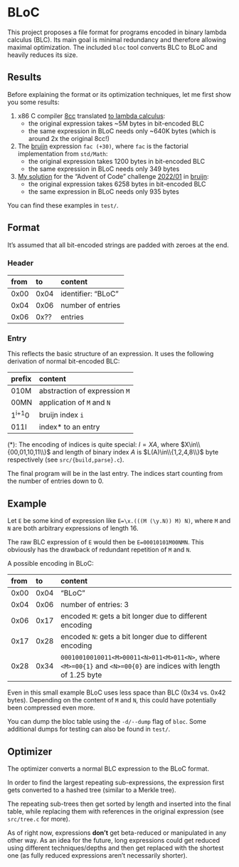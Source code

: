 # BLoC

This project proposes a file format for programs encoded in binary
lambda calculus (BLC). Its main goal is minimal redundancy and therefore
allowing maximal optimization. The included `bloc` tool converts BLC to
BLoC and heavily reduces its size.

## Results

Before explaining the format or its optimization techniques, let me
first show you some results:

1.  x86 C compiler [8cc](https://github.com/rui314/8cc) translated [to
    lambda calculus](https://github.com/woodrush/lambda-8cc):
    - the original expression takes ~5M bytes in bit-encoded BLC
    - the same expression in BLoC needs only ~640K bytes (which is
      around 2x the original 8cc!)
2.  The [bruijn](https://github.com/marvinborner/bruijn) expression
    `fac (+30)`, where `fac` is the factorial implementation from
    `std/Math`:
    - the original expression takes 1200 bytes in bit-encoded BLC
    - the same expression in BLoC needs only 349 bytes
3.  [My
    solution](https://github.com/marvinborner/bruijn/blob/main/samples/aoc/2022/01/solve.bruijn)
    for the “Advent of Code” challenge
    [2022/01](https://adventofcode.com/2022/day/1) in
    [bruijn](https://github.com/marvinborner/bruijn):
    - the original expression takes 6258 bytes in bit-encoded BLC
    - the same expression in BLoC needs only 935 bytes

You can find these examples in `test/`.

## Format

It’s assumed that all bit-encoded strings are padded with zeroes at the
end.

### Header

| from | to   | content            |
|:-----|:-----|:-------------------|
| 0x00 | 0x04 | identifier: “BLoC” |
| 0x04 | 0x06 | number of entries  |
| 0x06 | 0x?? | entries            |

### Entry

This reflects the basic structure of an expression. It uses the
following derivation of normal bit-encoded BLC:

| prefix           | content                       |
|:-----------------|:------------------------------|
| 010M             | abstraction of expression `M` |
| 00MN             | application of `M` and `N`    |
| 1<sup>i+1</sup>0 | bruijn index `i`              |
| 011I             | index\* to an entry           |

(\*): The encoding of indices is quite special: $I=XA$, where
$X\in\\{00,01,10,11\\}$ and length of binary index $A$ is
$L(A)\in\\{1,2,4,8\\}$ byte respectively (see `src/{build,parse}.c`).

The final program will be in the last entry. The indices start counting
from the number of entries down to 0.

## Example

Let `E` be some kind of expression like `E=\x.(((M (\y.N)) M) N)`, where
`M` and `N` are both arbitrary expressions of length 16.

The raw BLC expression of `E` would then be `E=00010101M00NMN`. This
obviously has the drawback of redundant repetition of `M` and `N`.

A possible encoding in BLoC:

| from | to   | content                                                                                                         |
|:-----|:-----|:----------------------------------------------------------------------------------------------------------------|
| 0x00 | 0x04 | “BLoC”                                                                                                          |
| 0x04 | 0x06 | number of entries: 3                                                                                            |
| 0x06 | 0x17 | encoded `M`: gets a bit longer due to different encoding                                                        |
| 0x17 | 0x28 | encoded `N`: gets a bit longer due to different encoding                                                        |
| 0x28 | 0x34 | `00010010010011<M>00011<N>011<M>011<N>`, where `<M>=00{1}` and `<N>=00{0}` are indices with length of 1.25 byte |

Even in this small example BLoC uses less space than BLC (0x34 vs. 0x42
bytes). Depending on the content of `M` and `N`, this could have
potentially been compressed even more.

You can dump the bloc table using the `-d/--dump` flag of `bloc`. Some
additional dumps for testing can also be found in `test/`.

## Optimizer

The optimizer converts a normal BLC expression to the BLoC format.

In order to find the largest repeating sub-expressions, the expression
first gets converted to a hashed tree (similar to a Merkle tree).

The repeating sub-trees then get sorted by length and inserted into the
final table, while replacing them with references in the original
expression (see `src/tree.c` for more).

As of right now, expressions **don’t** get beta-reduced or manipulated
in any other way. As an idea for the future, long expressions could get
reduced using different techniques/depths and then get replaced with the
shortest one (as fully reduced expressions aren’t necessarily shorter).
